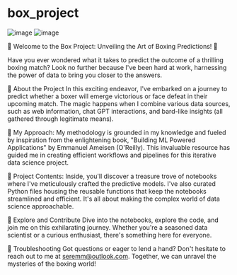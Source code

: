 # box_project

![image](https://github.com/SEREMM/box_project/assets/71859483/f0736a35-7dbf-4a30-9b64-5f814a678b76)
![image](https://github.com/SEREMM/box_project/assets/71859483/99d36b3b-bda2-4da7-a1cb-b72baeb1534a)

🥊 Welcome to the Box Project: Unveiling the Art of Boxing Predictions! 🥊

Have you ever wondered what it takes to predict the outcome of a thrilling boxing match? Look no further because I've been hard at work, harnessing the power of data to bring you closer to the answers.

📜 About the Project
In this exciting endeavor, I've embarked on a journey to predict whether a boxer will emerge victorious or face defeat in their upcoming match. The magic happens when I combine various data sources, such as web information, chat GPT interactions, and bard-like insights (all gathered through legitimate means).

🌟 My Approach: My methodology is grounded in my knowledge and fueled by inspiration from the enlightening book, "Building ML Powered Applications" by Emmanuel Ameisen (O'Reilly). This invaluable resource has guided me in creating efficient workflows and pipelines for this iterative data science project.

📁 Project Contents: Inside, you'll discover a treasure trove of notebooks where I've meticulously crafted the predictive models. I've also curated Python files housing the reusable functions that keep the notebooks streamlined and efficient. It's all about making the complex world of data science approachable.

🚀 Explore and Contribute
Dive into the notebooks, explore the code, and join me on this exhilarating journey. Whether you're a seasoned data scientist or a curious enthusiast, there's something here for everyone.

🤔 Troubleshooting
Got questions or eager to lend a hand? Don't hesitate to reach out to me at seremm@outlook.com. Together, we can unravel the mysteries of the boxing world!
